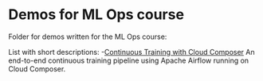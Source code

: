 # Demos for ML Ops course

Folder for demos written for the ML Ops course:

List with short descriptions:
-[Continuous Training with Cloud Composer](./composer_ct_pipeline) An end-to-end continuous training pipeline using Apache Airflow running on Cloud Composer.
